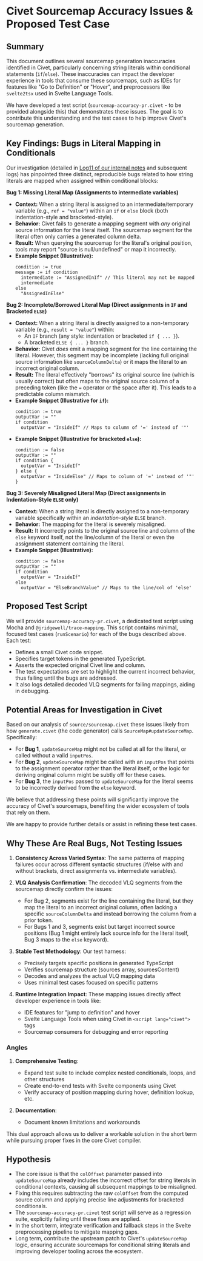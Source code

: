 # Civet Sourcemap Accuracy Issues & Proposed Test Case

## Summary

This document outlines several sourcemap generation inaccuracies identified in Civet, particularly concerning string literals within conditional statements (`if`/`else`). These inaccuracies can impact the developer experience in tools that consume these sourcemaps, such as IDEs for features like "Go to Definition" or "Hover", and preprocessors like `svelte2tsx` used in Svelte Language Tools.

We have developed a test script (`sourcemap-accuracy-pr.civet` - to be provided alongside this) that demonstrates these issues. The goal is to contribute this understanding and the test cases to help improve Civet\'s sourcemap generation.

## Key Findings: Bugs in Literal Mapping in Conditionals

Our investigation (detailed in [Log11 of our internal notes](sourcemap-accuracy.md#log11-all-microtests-passed-definitive-understanding-of-conditional-mapping-bugs) and subsequent logs) has pinpointed three distinct, reproducible bugs related to how string literals are mapped when assigned within conditional blocks:

**Bug 1: Missing Literal Map (Assignments to intermediate variables)**

*   **Context:** When a string literal is assigned to an intermediate/temporary variable (e.g., `ref = "value"`) within an `if` or `else` block (both indentation-style and bracketed-style).
*   **Behavior:** Civet fails to generate a mapping segment with *any* original source information for the literal itself. The sourcemap segment for the literal often only carries a generated column delta.
*   **Result:** When querying the sourcemap for the literal\'s original position, tools may report "source is null/undefined" or map it incorrectly.
*   **Example Snippet (Illustrative):**
    ```civet
    condition := true
    message := if condition
      intermediate := "AssignedInIf" // This literal may not be mapped
      intermediate
    else
      "AssignedInElse"
    ```

**Bug 2: Incomplete/Borrowed Literal Map (Direct assignments in `IF` and Bracketed `ELSE`)**

*   **Context:** When a string literal is directly assigned to a non-temporary variable (e.g., `result = "value"`) within:
    *   An `IF` branch (any style: indentation or bracketed `if { ... }`).
    *   A bracketed `ELSE { ... }` branch.
*   **Behavior:** Civet *does* emit a mapping segment for the line containing the literal. However, this segment may be incomplete (lacking full original source information like `sourceColumnDelta`) or it maps the literal to an incorrect original column.
*   **Result:** The literal effectively "borrows" its original source line (which is usually correct) but often maps to the original source column of a preceding token (like the `=` operator or the space after it). This leads to a predictable column mismatch.
*   **Example Snippet (Illustrative for `if`):**
    ```civet
    condition := true
    outputVar := ""
    if condition
      outputVar = "InsideIf" // Maps to column of '=' instead of '"'
    ```
*   **Example Snippet (Illustrative for bracketed `else`):**
    ```civet
    condition := false
    outputVar := ""
    if condition {
      outputVar = "InsideIf"
    } else {
      outputVar = "InsideElse" // Maps to column of '=' instead of '"'
    }
    ```

**Bug 3: Severely Misaligned Literal Map (Direct assignments in Indentation-Style `ELSE` only)**

*   **Context:** When a string literal is directly assigned to a non-temporary variable specifically within an *indentation-style* `ELSE` branch.
*   **Behavior:** The mapping for the literal is severely misaligned.
*   **Result:** It incorrectly points to the original source line and column of the `else` keyword itself, not the line/column of the literal or even the assignment statement containing the literal.
*   **Example Snippet (Illustrative):**
    ```civet
    condition := false
    outputVar := ""
    if condition
      outputVar = "InsideIf"
    else
      outputVar = "ElseBranchValue" // Maps to the line/col of 'else'
    ```

## Proposed Test Script

We will provide `sourcemap-accuracy-pr.civet`, a dedicated test script using Mocha and `@jridgewell/trace-mapping`. This script contains minimal, focused test cases (`runScenario`) for each of the bugs described above. Each test:
*   Defines a small Civet code snippet.
*   Specifies target tokens in the generated TypeScript.
*   Asserts the expected original Civet line and column.
*   The test expectations are set to highlight the current incorrect behavior, thus failing until the bugs are addressed.
*   It also logs detailed decoded VLQ segments for failing mappings, aiding in debugging.

## Potential Areas for Investigation in Civet

Based on our analysis of `source/sourcemap.civet` 
these issues likely from how `generate.civet` (the code generator) calls `SourceMap#updateSourceMap`. Specifically:
*   For **Bug 1**, `updateSourceMap` might not be called at all for the literal, or called without a valid `inputPos`.
*   For **Bug 2**, `updateSourceMap` might be called with an `inputPos` that points to the assignment operator rather than the literal itself, or the logic for deriving original column might be subtly off for these cases.
*   For **Bug 3**, the `inputPos` passed to `updateSourceMap` for the literal seems to be incorrectly derived from the `else` keyword.

We believe that addressing these points will significantly improve the accuracy of Civet\'s sourcemaps, benefiting the wider ecosystem of tools that rely on them.

We are happy to provide further details or assist in refining these test cases.

## Why These Are Real Bugs, Not Testing Issues

1. **Consistency Across Varied Syntax**: The same patterns of mapping failures occur across different syntactic structures (if/else with and without brackets, direct assignments vs. intermediate variables).

2. **VLQ Analysis Confirmation**: The decoded VLQ segments from the sourcemap directly confirm the issues:
   - For Bug 2, segments exist for the line containing the literal, but they map the literal to an incorrect original column, often lacking a specific `sourceColumnDelta` and instead borrowing the column from a prior token.
   - For Bugs 1 and 3, segments exist but target incorrect source positions (Bug 1 might entirely lack source info for the literal itself, Bug 3 maps to the `else` keyword).

3. **Stable Test Methodology**: Our test harness:
   - Precisely targets specific positions in generated TypeScript
   - Verifies sourcemap structure (sources array, sourcesContent)
   - Decodes and analyzes the actual VLQ mapping data
   - Uses minimal test cases focused on specific patterns

4. **Runtime Integration Impact**: These mapping issues directly affect developer experience in tools like:
   - IDE features for "jump to definition" and hover
   - Svelte Language Tools when using Civet in `<script lang="civet">` tags
   - Sourcemap consumers for debugging and error reporting

### Angles

1. **Comprehensive Testing**:
   - Expand test suite to include complex nested conditionals, loops, and other structures
   - Create end-to-end tests with Svelte components using Civet
   - Verify accuracy of position mapping during hover, definition lookup, etc.

2. **Documentation**:
   - Document known limitations and workarounds

This dual approach allows us to deliver a workable solution in the short term while pursuing proper fixes in the core Civet compiler.

## Hypothesis

- The core issue is that the `colOffset` parameter passed into `updateSourceMap` already includes the incorrect offset for string literals in conditional contexts, causing all subsequent mappings to be misaligned.
- Fixing this requires subtracting the raw `colOffset` from the computed source column and applying precise line adjustments for bracketed conditionals.
- The `sourcemap-accuracy-pr.civet` test script will serve as a regression suite, explicitly failing until these fixes are applied.
- In the short term, integrate verification and fallback steps in the Svelte preprocessing pipeline to mitigate mapping gaps.
- Long term, contribute the upstream patch to Civet's `updateSourceMap` logic, ensuring accurate sourcemaps for conditional string literals and improving developer tooling across the ecosystem.
